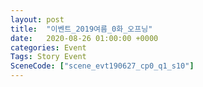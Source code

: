 ```yaml
---
layout: post
title:  "이벤트_2019여름_0화_오프닝"
date:   2020-08-26 01:00:00 +0000
categories: Event
Tags: Story Event
SceneCode: ["scene_evt190627_cp0_q1_s10"]
---
```


